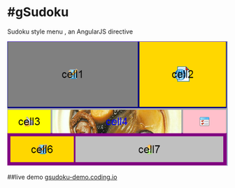 #gSudoku
=======

Sudoku style menu , an AngularJS directive

![alt screenshot](gSudoku-test.png)

##live demo [gsudoku-demo.coding.io](http://gsudoku-demo.coding.io/ "gSudoku live demo")
